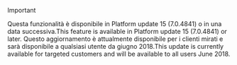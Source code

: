 > [!IMPORTANT]
> <span data-ttu-id="e2a6c-101">Questa funzionalità è disponibile in Platform update 15 (7.0.4841) o in una data successiva.</span><span class="sxs-lookup"><span data-stu-id="e2a6c-101">This feature is available in Platform update 15 (7.0.4841) or later.</span></span> <span data-ttu-id="e2a6c-102">Questo aggiornamento è attualmente disponibile per i clienti mirati e sarà disponibile a qualsiasi utente da giugno 2018.</span><span class="sxs-lookup"><span data-stu-id="e2a6c-102">This update is currently available for targeted customers and will be available to all users June 2018.</span></span>
